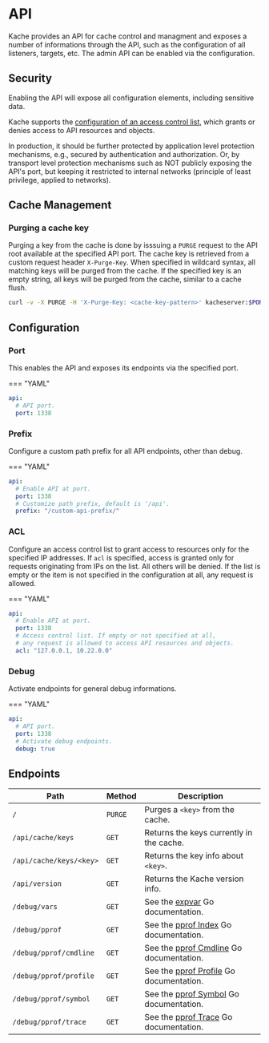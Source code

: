# API

Kache provides an API for cache control and managment and exposes a number of informations through the API, such as the configuration of all listeners, targets, etc. The admin API can be enabled via the configuration.

## Security
Enabling the API will expose all configuration elements, including sensitive data.

Kache supports the [configuration of an access control list](#acl), which grants or denies access to API resources and objects. 

In production, it should be further protected by application level protection mechanisms, e.g., secured by authentication and authorization. Or, by transport level protection mechanisms such as NOT publicly exposing the API's port, but keeping it restricted to internal networks (principle of least privilege, applied to networks).

## Cache Management

### Purging a cache key

Purging a key from the cache is done by isssuing a `PURGE` request to the API root available at the 
specified API port. The cache key is retrieved from a custom request header `X-Purge-Key`. When specified
in wildcard syntax, all matching keys will be purged from the cache. If the specified key is an empty
string, all keys will be purged from the cache, similar to a cache flush.

``` sh
curl -v -X PURGE -H 'X-Purge-Key: <cache-key-pattern>' kacheserver:$PORT
```

## Configuration

### Port

This enables the API and exposes its endpoints via the specified port.

=== "YAML"
  ``` yaml
  api:
    # API port.
    port: 1338
  ```

### Prefix

Configure a custom path prefix for all API endpoints, other than debug.

=== "YAML"
  ``` yaml
  api:
    # Enable API at port.
    port: 1338
    # Customize path prefix, default is '/api'.
    prefix: "/custom-api-prefix/"
  ```

### ACL

Configure an access control list to grant access to resources only for the specified IP addresses. If 
`acl` is specified, access is granted only for requests originating from IPs on the list. All others 
will be denied. If the list is empty or the item is not specified in the configuration at all, 
any request is allowed.

=== "YAML"
  ``` yaml
  api:
    # Enable API at port.
    port: 1338
    # Access control list. If empty or not specified at all, 
    # any request is allowed to access API resources and objects.
    acl: "127.0.0.1, 10.22.0.0"
  ```

### Debug

Activate endpoints for general debug informations.

=== "YAML"
  ``` yaml
  api:
    # API port.
    port: 1338
    # Activate debug endpoints.
    debug: true
  ```

## Endpoints

| Path                                  | Method | Description                          |
| ------------------------------------- | ------ | ------------------------------------ |
| `/`                                   | `PURGE`| Purges a `<key>` from the cache.     |
| `/api/cache/keys`                     | `GET`  | Returns the keys currently in the cache.  |
| `/api/cache/keys/<key>`               | `GET`  | Returns the key info about `<key>`.  |
| `/api/version`                        | `GET`  | Returns the Kache version info.  |
| `/debug/vars`                         | `GET`  | See the [expvar](https://pkg.go.dev/expvar) Go documentation. |
| `/debug/pprof`                        | `GET`  | See the [pprof Index](https://golang.org/pkg/net/http/pprof/#Index) Go documentation. |
| `/debug/pprof/cmdline`                | `GET`  | See the [pprof Cmdline](https://golang.org/pkg/net/http/pprof/#Cmdline) Go documentation. |
| `/debug/pprof/profile`                | `GET`  | See the [pprof Profile](https://golang.org/pkg/net/http/pprof/#Profile) Go documentation. |
| `/debug/pprof/symbol`                 | `GET`  | See the [pprof Symbol](https://golang.org/pkg/net/http/pprof/#Symbol) Go documentation. |
| `/debug/pprof/trace`                  | `GET`  | See the [pprof Trace](https://golang.org/pkg/net/http/pprof/#Trace) Go documentation. |
